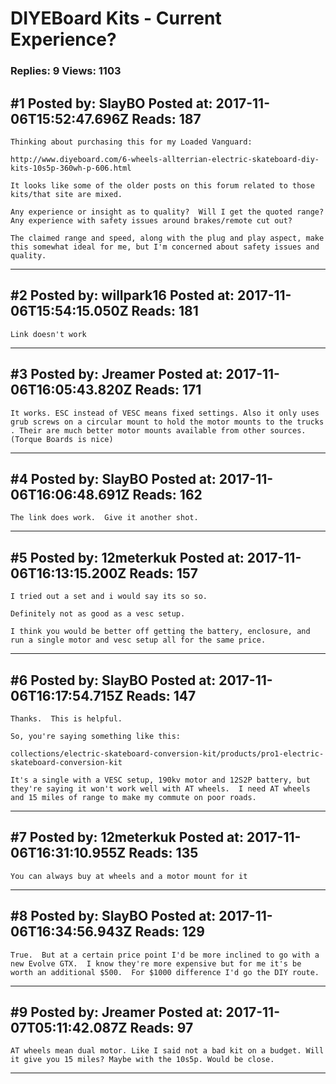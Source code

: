 # DIYEBoard Kits - Current Experience?

### Replies: 9 Views: 1103

## \#1 Posted by: SlayBO Posted at: 2017-11-06T15:52:47.696Z Reads: 187

```
Thinking about purchasing this for my Loaded Vanguard:

http://www.diyeboard.com/6-wheels-allterrian-electric-skateboard-diy-kits-10s5p-360wh-p-606.html 

It looks like some of the older posts on this forum related to those kits/that site are mixed.

Any experience or insight as to quality?  Will I get the quoted range?  Any experience with safety issues around brakes/remote cut out?

The claimed range and speed, along with the plug and play aspect, make this somewhat ideal for me, but I'm concerned about safety issues and quality.
```

---
## \#2 Posted by: willpark16 Posted at: 2017-11-06T15:54:15.050Z Reads: 181

```
Link doesn't work
```

---
## \#3 Posted by: Jreamer Posted at: 2017-11-06T16:05:43.820Z Reads: 171

```
It works. ESC instead of VESC means fixed settings. Also it only uses grub screws on a circular mount to hold the motor mounts to the trucks . Their are much better motor mounts available from other sources. (Torque Boards is nice)
```

---
## \#4 Posted by: SlayBO Posted at: 2017-11-06T16:06:48.691Z Reads: 162

```
The link does work.  Give it another shot.
```

---
## \#5 Posted by: 12meterkuk Posted at: 2017-11-06T16:13:15.200Z Reads: 157

```
I tried out a set and i would say its so so.

Definitely not as good as a vesc setup.

I think you would be better off getting the battery, enclosure, and run a single motor and vesc setup all for the same price.
```

---
## \#6 Posted by: SlayBO Posted at: 2017-11-06T16:17:54.715Z Reads: 147

```
Thanks.  This is helpful.

So, you're saying something like this:

collections/electric-skateboard-conversion-kit/products/pro1-electric-skateboard-conversion-kit

It's a single with a VESC setup, 190kv motor and 12S2P battery, but they're saying it won't work well with AT wheels.  I need AT wheels and 15 miles of range to make my commute on poor roads.
```

---
## \#7 Posted by: 12meterkuk Posted at: 2017-11-06T16:31:10.955Z Reads: 135

```
You can always buy at wheels and a motor mount for it
```

---
## \#8 Posted by: SlayBO Posted at: 2017-11-06T16:34:56.943Z Reads: 129

```
True.  But at a certain price point I'd be more inclined to go with a new Evolve GTX.  I know they're more expensive but for me it's be worth an additional $500.  For $1000 difference I'd go the DIY route.
```

---
## \#9 Posted by: Jreamer Posted at: 2017-11-07T05:11:42.087Z Reads: 97

```
AT wheels mean dual motor. Like I said not a bad kit on a budget. Will it give you 15 miles? Maybe with the 10s5p. Would be close.
```

---
